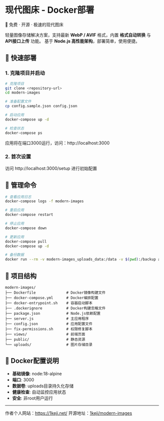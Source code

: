 # 现代图床 - Docker部署

🚀 免费 · 开源 · 极速的现代图床

轻量图像存储解决方案，支持最新 **WebP / AVIF** 格式，内置 **格式自动转换** 与 **API接口上传** 功能。
基于 **Node.js 高性能架构**，部署简单，使用便捷。

## 🚀 快速部署

### 1. 克隆项目并启动

```bash
# 克隆项目
git clone <repository-url>
cd modern-images

# 准备配置文件
cp config.sample.json config.json

# 启动应用
docker-compose up -d

# 检查状态
docker-compose ps
```

应用将在端口3000运行，访问：http://localhost:3000

### 2. 首次设置

访问 http://localhost:3000/setup 进行初始配置

## 🔧 管理命令

```bash
# 查看应用日志
docker-compose logs -f modern-images

# 重启应用
docker-compose restart

# 停止应用
docker-compose down

# 更新应用
docker-compose pull
docker-compose up -d

# 备份数据
docker run --rm -v modern-images_uploads_data:/data -v $(pwd):/backup alpine tar czf /backup/uploads-backup.tar.gz -C /data .
```

## 📁 项目结构

```
modern-images/
├── Dockerfile              # Docker镜像构建文件
├── docker-compose.yml      # Docker编排配置
├── docker-entrypoint.sh    # 容器启动脚本
├── .dockerignore           # Docker构建忽略文件
├── package.json            # Node.js依赖配置
├── server.js               # 主应用程序
├── config.json             # 应用配置文件
├── fix-permissions.sh      # 权限修复脚本
├── views/                  # 前端页面
├── public/                 # 静态资源
└── uploads/                # 图片存储目录
```

## 🐳 Docker配置说明

- **基础镜像**: node:18-alpine
- **端口**: 3000
- **数据卷**: uploads目录持久化存储
- **健康检查**: 自动监控应用状态
- **安全**: 非root用户运行

---

作者个人网站：https://1keji.net/
开源地址：[1keji/modern-images](https://github.com/1keji/modern-images)
